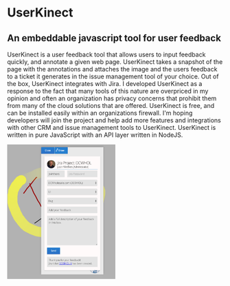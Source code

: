 UserKinect
===========

An embeddable javascript tool for user feedback
-----------------------------------------------

UserKinect is a user feedback tool that allows users to input feedback quickly, and annotate a given web page.
UserKinect takes a snapshot of the page with the annotations and attaches the image and the users feedback to
a ticket it generates in the issue management tool of your choice.  Out of the box, UserKinect integrates with
Jira.  I developed UserKinect as a response to the fact that many tools of this nature are overpriced in my
opinion and often an organization has privacy concerns that prohibit them from many of the cloud solutions that
are offered.  UserKinect is free, and can be installed easily within an organizations firewall.  I'm hoping
developers will join the project and help add more features and integrations with other CRM and issue management
tools to UserKinect.  UserKinect is written in pure JavaScript with an API layer written in NodeJS.


<img src="/screenshots/shot8.png" width="50%" style="left:25%" >
